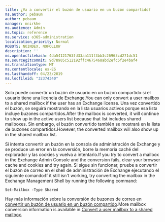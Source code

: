 ```yaml
---
title: ¿Va a convertir el buzón de usuario en un buzón compartido?
ms.author: pebaum
author: pebaum
manager: mnirkhe
ms.audience: Admin
ms.topic: reference
ms.service: o365-administration
localization_priority: Normal
ROBOTS: NOINDEX, NOFOLLOW
description: ''
ms.openlocfilehash: 4da54121763fd33aa111f3bb3c26963cd271dc51
ms.sourcegitcommit: 9d78905c512192ffc4675468abd2efc5f2e4baf4
ms.translationtype: MT
ms.contentlocale: es-ES
ms.lasthandoff: 04/23/2019
ms.locfileid: "32374340"
---
```

<span data-ttu-id="581f4-102">Solo puede convertir un buzón de usuario en un buzón compartido si el usuario tiene una licencia de Exchange.</span><span class="sxs-lookup"><span data-stu-id="581f4-102">You can only convert a user mailbox to a shared mailbox if the user has an Exchange license.</span></span> <span data-ttu-id="581f4-103">Una vez convertido el buzón, se seguirá mostrando en la lista usuarios activos porque esa lista incluye buzones compartidos.</span><span class="sxs-lookup"><span data-stu-id="581f4-103">After the mailbox is converted, it will continue to show up in the active users list because that list includes shared mailboxes.</span></span> <span data-ttu-id="581f4-104">Sin embargo, el buzón convertido también se mostrará en la lista de buzones compartidos.</span><span class="sxs-lookup"><span data-stu-id="581f4-104">However, the converted mailbox will also show up in the shared mailbox list.</span></span> 
  
<span data-ttu-id="581f4-105">Si intenta convertir un buzón en la consola de administración de Exchange y se produce un error en la conversión, borre la memoria caché del explorador y las cookies y vuelva a intentarlo.</span><span class="sxs-lookup"><span data-stu-id="581f4-105">If you try to convert a mailbox in the Exchange Admin Console and the conversion fails, clear your browser cache and cookies and try again.</span></span> <span data-ttu-id="581f4-106">Si sigue sin funcionar, pruebe a convertir el buzón de correo en el shell de administración de Exchange ejecutando el siguiente comando:</span><span class="sxs-lookup"><span data-stu-id="581f4-106">If it still isn't working, try converting the mailbox in the Exchange Management Shell by running the following command:</span></span>
  
```
Set-Mailbox -Type Shared
```

<span data-ttu-id="581f4-107">Hay más información sobre la conversión de buzones de correo en [convertir un buzón de usuario en un buzón compartido](https://support.office.com/client/2e122487-e1f5-4f26-ba41-5689249d93ba).</span><span class="sxs-lookup"><span data-stu-id="581f4-107">More mailbox conversion information is available in [Convert a user mailbox to a shared mailbox](https://support.office.com/client/2e122487-e1f5-4f26-ba41-5689249d93ba).</span></span>
  
